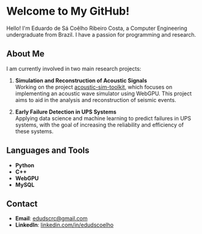 # Welcome to My GitHub!

Hello! I'm Eduardo de Sá Coêlho Ribeiro Costa, a Computer Engineering undergraduate from Brazil. I have a passion for programming and research.

## About Me

I am currently involved in two main research projects:

1. **Simulation and Reconstruction of Acoustic Signals**  
   Working on the project [acoustic-sim-toolkit](https://github.com/eduds08/acoustic-sim-toolkit), which focuses on implementing an acoustic wave simulator using WebGPU. This project aims to aid in the analysis and reconstruction of seismic events.

2. **Early Failure Detection in UPS Systems**  
   Applying data science and machine learning to predict failures in UPS systems, with the goal of increasing the reliability and efficiency of these systems.

## Languages and Tools

- **Python**
- **C++**
- **WebGPU**
- **MySQL**

## Contact

- **Email**: [edudscrc@gmail.com](mailto:edudscrc@gmail.com)
- **LinkedIn**: [linkedin.com/in/edudscoelho](https://linkedin.com/in/edudscoelho)
